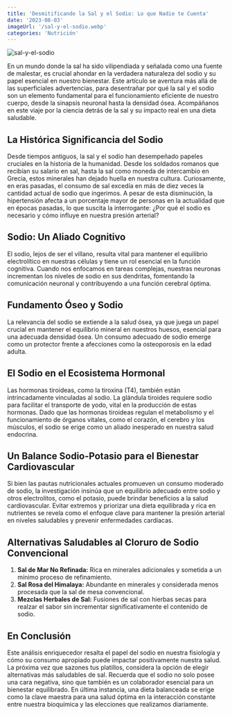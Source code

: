 ```yaml
---
title: 'Desmitificando la Sal y el Sodio: Lo que Nadie te Cuenta'
date: '2023-08-03'
imageUrl: '/sal-y-el-sodio.webp'
categories: 'Nutrición'
---
```


![sal-y-el-sodio](/sal-y-el-sodio.webp)


En un mundo donde la sal ha sido vilipendiada y señalada como una fuente de malestar, es crucial ahondar en la verdadera naturaleza del sodio y su papel esencial en nuestro bienestar. Este artículo se aventura más allá de las superficiales advertencias, para desentrañar por qué la sal y el sodio son un elemento fundamental para el funcionamiento eficiente de nuestro cuerpo, desde la sinapsis neuronal hasta la densidad ósea. Acompáñanos en este viaje por la ciencia detrás de la sal y su impacto real en una dieta saludable.

## La Histórica Significancia del Sodio

Desde tiempos antiguos, la sal y el sodio han desempeñado papeles cruciales en la historia de la humanidad. Desde los soldados romanos que recibían su salario en sal, hasta la sal como moneda de intercambio en Grecia, estos minerales han dejado huella en nuestra cultura. Curiosamente, en eras pasadas, el consumo de sal excedía en más de diez veces la cantidad actual de sodio que ingerimos. A pesar de esta disminución, la hipertensión afecta a un porcentaje mayor de personas en la actualidad que en épocas pasadas, lo que suscita la interrogante: ¿Por qué el sodio es necesario y cómo influye en nuestra presión arterial?

## Sodio: Un Aliado Cognitivo

El sodio, lejos de ser el villano, resulta vital para mantener el equilibrio electrolítico en nuestras células y tiene un rol esencial en la función cognitiva. Cuando nos enfocamos en tareas complejas, nuestras neuronas incrementan los niveles de sodio en sus dendritas, fomentando la comunicación neuronal y contribuyendo a una función cerebral óptima.

## Fundamento Óseo y Sodio

La relevancia del sodio se extiende a la salud ósea, ya que juega un papel crucial en mantener el equilibrio mineral en nuestros huesos, esencial para una adecuada densidad ósea. Un consumo adecuado de sodio emerge como un protector frente a afecciones como la osteoporosis en la edad adulta.

## El Sodio en el Ecosistema Hormonal

Las hormonas tiroideas, como la tiroxina (T4), también están intrincadamente vinculadas al sodio. La glándula tiroides requiere sodio para facilitar el transporte de yodo, vital en la producción de estas hormonas. Dado que las hormonas tiroideas regulan el metabolismo y el funcionamiento de órganos vitales, como el corazón, el cerebro y los músculos, el sodio se erige como un aliado inesperado en nuestra salud endocrina.

## Un Balance Sodio-Potasio para el Bienestar Cardiovascular

Si bien las pautas nutricionales actuales promueven un consumo moderado de sodio, la investigación insinúa que un equilibrio adecuado entre sodio y otros electrolitos, como el potasio, puede brindar beneficios a la salud cardiovascular. Evitar extremos y priorizar una dieta equilibrada y rica en nutrientes se revela como el enfoque clave para mantener la presión arterial en niveles saludables y prevenir enfermedades cardíacas.

## Alternativas Saludables al Cloruro de Sodio Convencional

1. **Sal de Mar No Refinada:** Rica en minerales adicionales y sometida a un mínimo proceso de refinamiento.
2. **Sal Rosa del Himalaya:** Abundante en minerales y considerada menos procesada que la sal de mesa convencional.
3. **Mezclas Herbales de Sal:** Fusiones de sal con hierbas secas para realzar el sabor sin incrementar significativamente el contenido de sodio.


## En Conclusión

Este análisis enriquecedor resalta el papel del sodio en nuestra fisiología y cómo su consumo apropiado puede impactar positivamente nuestra salud. La próxima vez que sazones tus platillos, considera la opción de elegir alternativas más saludables de sal. Recuerda que el sodio no solo posee una cara negativa, sino que también es un colaborador esencial para un bienestar equilibrado. En última instancia, una dieta balanceada se erige como la clave maestra para una salud óptima en la interacción constante entre nuestra bioquímica y las elecciones que realizamos diariamente.
